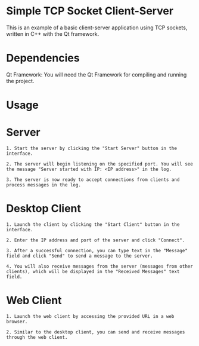 # Simple TCP Socket Client-Server

This is an example of a basic client-server application using TCP sockets, written in C++ with the Qt framework.


# Dependencies

Qt Framework: You will need the Qt Framework for compiling and running the project. 


# Usage

# Server
    
    1. Start the server by clicking the "Start Server" button in the interface.

    2. The server will begin listening on the specified port. You will see the message "Server started with IP: <IP address>" in the log.

    3. The server is now ready to accept connections from clients and process messages in the log.


# Desktop Client
    
    1. Launch the client by clicking the "Start Client" button in the interface.

    2. Enter the IP address and port of the server and click "Connect".

    3. After a successful connection, you can type text in the "Message" field and click "Send" to send a message to the server.

    4. You will also receive messages from the server (messages from other clients), which will be displayed in the "Received Messages" text field.
    
    
# Web Client

    1. Launch the web client by accessing the provided URL in a web browser.

    2. Similar to the desktop client, you can send and receive messages through the web client.


